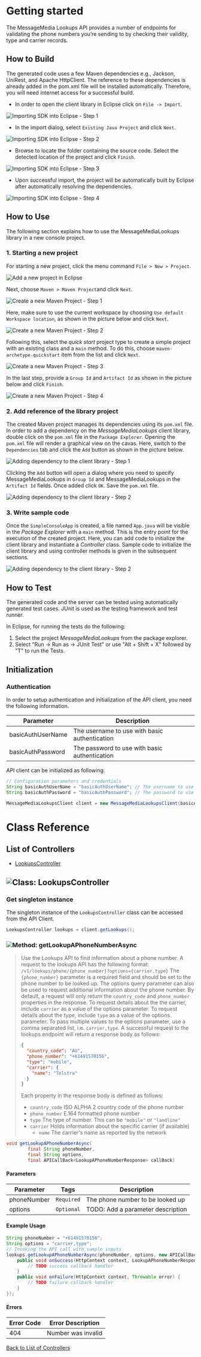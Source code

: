 # Getting started

The MessageMedia Lookups API provides a number of endpoints for validating the phone numbers you’re sending to by checking their validity, type and carrier records.

## How to Build

The generated code uses a few Maven dependencies e.g., Jackson, UniRest,
and Apache HttpClient. The reference to these dependencies is already
added in the pom.xml file will be installed automatically. Therefore,
you will need internet access for a successful build.

* In order to open the client library in Eclipse click on ``` File -> Import ```.

![Importing SDK into Eclipse - Step 1](https://apidocs.io/illustration/java?step=import0&workspaceFolder=MessageMediaLookups-Java&workspaceName=MessageMediaLookups&projectName=MessageMediaLookups&rootNamespace=com.messagemedia.lookups)

* In the import dialog, select ``` Existing Java Project ``` and click ``` Next ```.

![Importing SDK into Eclipse - Step 2](https://apidocs.io/illustration/java?step=import1&workspaceFolder=MessageMediaLookups-Java&workspaceName=MessageMediaLookups&projectName=MessageMediaLookups&rootNamespace=com.messagemedia.lookups)

* Browse to locate the folder containing the source code. Select the detected location of the project and click ``` Finish ```.

![Importing SDK into Eclipse - Step 3](https://apidocs.io/illustration/java?step=import2&workspaceFolder=MessageMediaLookups-Java&workspaceName=MessageMediaLookups&projectName=MessageMediaLookups&rootNamespace=com.messagemedia.lookups)

* Upon successful import, the project will be automatically built by Eclipse after automatically resolving the dependencies.

![Importing SDK into Eclipse - Step 4](https://apidocs.io/illustration/java?step=import3&workspaceFolder=MessageMediaLookups-Java&workspaceName=MessageMediaLookups&projectName=MessageMediaLookups&rootNamespace=com.messagemedia.lookups)

## How to Use

The following section explains how to use the MessageMediaLookups library in a new console project.

### 1. Starting a new project

For starting a new project, click the menu command ``` File > New > Project ```.

![Add a new project in Eclipse](https://apidocs.io/illustration/java?step=createNewProject0&workspaceFolder=MessageMediaLookups-Java&workspaceName=MessageMediaLookups&projectName=MessageMediaLookups&rootNamespace=com.messagemedia.lookups)

Next, choose ``` Maven > Maven Project ```and click ``` Next ```.

![Create a new Maven Project - Step 1](https://apidocs.io/illustration/java?step=createNewProject1&workspaceFolder=MessageMediaLookups-Java&workspaceName=MessageMediaLookups&projectName=MessageMediaLookups&rootNamespace=com.messagemedia.lookups)

Here, make sure to use the current workspace by choosing ``` Use default Workspace location ```, as shown in the picture below and click ``` Next ```.

![Create a new Maven Project - Step 2](https://apidocs.io/illustration/java?step=createNewProject2&workspaceFolder=MessageMediaLookups-Java&workspaceName=MessageMediaLookups&projectName=MessageMediaLookups&rootNamespace=com.messagemedia.lookups)

Following this, select the *quick start* project type to create a simple project with an existing class and a ``` main ``` method. To do this, choose ``` maven-archetype-quickstart ``` item from the list and click ``` Next ```.

![Create a new Maven Project - Step 3](https://apidocs.io/illustration/java?step=createNewProject3&workspaceFolder=MessageMediaLookups-Java&workspaceName=MessageMediaLookups&projectName=MessageMediaLookups&rootNamespace=com.messagemedia.lookups)

In the last step, provide a ``` Group Id ``` and ``` Artifact Id ``` as shown in the picture below and click ``` Finish ```.

![Create a new Maven Project - Step 4](https://apidocs.io/illustration/java?step=createNewProject4&workspaceFolder=MessageMediaLookups-Java&workspaceName=MessageMediaLookups&projectName=MessageMediaLookups&rootNamespace=com.messagemedia.lookups)

### 2. Add reference of the library project

The created Maven project manages its dependencies using its ``` pom.xml ``` file. In order to add a dependency on the *MessageMediaLookups* client library, double click on the ``` pom.xml ``` file in the ``` Package Explorer ```. Opening the ``` pom.xml ``` file will render a graphical view on the cavas. Here, switch to the ``` Dependencies ``` tab and click the ``` Add ``` button as shown in the picture below.

![Adding dependency to the client library - Step 1](https://apidocs.io/illustration/java?step=testProject0&workspaceFolder=MessageMediaLookups-Java&workspaceName=MessageMediaLookups&projectName=MessageMediaLookups&rootNamespace=com.messagemedia.lookups)

Clicking the ``` Add ``` button will open a dialog where you need to specify MessageMediaLookups in ``` Group Id ``` and MessageMediaLookups in the ``` Artifact Id ``` fields. Once added click ``` OK ```. Save the ``` pom.xml ``` file.

![Adding dependency to the client library - Step 2](https://apidocs.io/illustration/java?step=testProject1&workspaceFolder=MessageMediaLookups-Java&workspaceName=MessageMediaLookups&projectName=MessageMediaLookups&rootNamespace=com.messagemedia.lookups)

### 3. Write sample code

Once the ``` SimpleConsoleApp ``` is created, a file named ``` App.java ``` will be visible in the *Package Explorer* with a ``` main ``` method. This is the entry point for the execution of the created project.
Here, you can add code to initialize the client library and instantiate a *Controller* class. Sample code to initialize the client library and using controller methods is given in the subsequent sections.

![Adding dependency to the client library - Step 2](https://apidocs.io/illustration/java?step=testProject2&workspaceFolder=MessageMediaLookups-Java&workspaceName=MessageMediaLookups&projectName=MessageMediaLookups&rootNamespace=com.messagemedia.lookups)

## How to Test

The generated code and the server can be tested using automatically generated test cases. 
JUnit is used as the testing framework and test runner.

In Eclipse, for running the tests do the following:

1. Select the project *MessageMediaLookups* from the package explorer.
2. Select "Run -> Run as -> JUnit Test" or use "Alt + Shift + X" followed by "T" to run the Tests.

## Initialization

### Authentication
In order to setup authentication and initialization of the API client, you need the following information.

| Parameter | Description |
|-----------|-------------|
| basicAuthUserName | The username to use with basic authentication |
| basicAuthPassword | The password to use with basic authentication |



API client can be initialized as following.

```java
// Configuration parameters and credentials
String basicAuthUserName = "basicAuthUserName"; // The username to use with basic authentication
String basicAuthPassword = "basicAuthPassword"; // The password to use with basic authentication

MessageMediaLookupsClient client = new MessageMediaLookupsClient(basicAuthUserName, basicAuthPassword);
```


# Class Reference

## <a name="list_of_controllers"></a>List of Controllers

* [LookupsController](#lookups_controller)

## <a name="lookups_controller"></a>![Class: ](https://apidocs.io/img/class.png "com.messagemedia.lookups.controllers.LookupsController") LookupsController

### Get singleton instance

The singleton instance of the ``` LookupsController ``` class can be accessed from the API Client.

```java
LookupsController lookups = client.getLookups();
```

### <a name="get_lookup_a_phone_number_async"></a>![Method: ](https://apidocs.io/img/method.png "com.messagemedia.lookups.controllers.LookupsController.getLookupAPhoneNumberAsync") getLookupAPhoneNumberAsync

> Use the Lookups API to find information about a phone number.
> A request to the lookups API has the following format:
> ```/v1/lookups/phone/{phone_number}?options={carrier,type}```
> The `{phone_number}` parameter is a required field and should be set to the phone number to be looked up.
> The options query parameter can also be used to request additional information about the phone number.
> By default, a request will only return the `country_code` and `phone_number` properties in the response.
> To request details about the the carrier, include `carrier` as a value of the options parameter.
> To request details about the type, include `type` as a value of the options parameter. To pass multiple values
> to the options parameter, use a comma separated list, i.e. `carrier,type`.
> A successful request to the lookups endpoint will return a response body as follows:
> ```json
> {
>   "country_code": "AU",
>   "phone_number": "+61491570156",
>   "type": "mobile",
>   "carrier": {
>     "name": "Telstra"
>   }
> }
> ```
> Each property in the response body is defined as follows:
> - ```country_code``` ISO ALPHA 2 country code of the phone number
> - ```phone_number``` E.164 formatted phone number
> - ```type``` The type of number. This can be ```"mobile"``` or ```"landline"```
> - ```carrier``` Holds information about the specific carrier (if available)
>   - ```name``` The carrier's name as reported by the network


```java
void getLookupAPhoneNumberAsync(
        final String phoneNumber,
        final String options,
        final APICallBack<LookupAPhoneNumberResponse> callBack)
```

#### Parameters

| Parameter | Tags | Description |
|-----------|------|-------------|
| phoneNumber |  ``` Required ```  | The phone number to be looked up |
| options |  ``` Optional ```  | TODO: Add a parameter description |


#### Example Usage

```java
String phoneNumber = "+61491570156";
String options = "carrier,type";
// Invoking the API call with sample inputs
lookups.getLookupAPhoneNumberAsync(phoneNumber, options, new APICallBack<LookupAPhoneNumberResponse>() {
    public void onSuccess(HttpContext context, LookupAPhoneNumberResponse response) {
        // TODO success callback handler
    }
    public void onFailure(HttpContext context, Throwable error) {
        // TODO failure callback handler
    }
});

```

#### Errors

| Error Code | Error Description |
|------------|-------------------|
| 404 | Number was invalid |



[Back to List of Controllers](#list_of_controllers)



